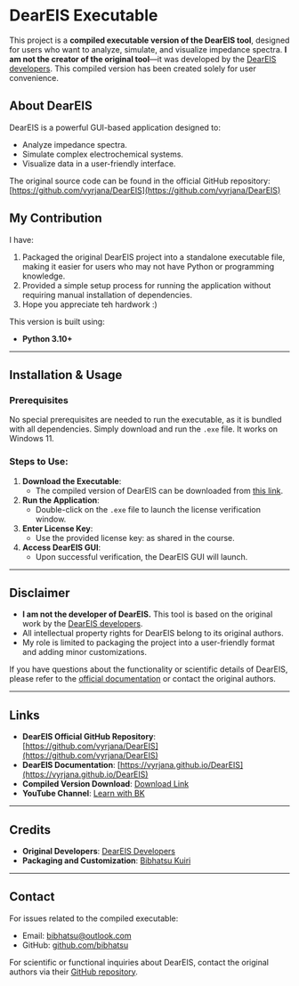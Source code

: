 # DearEIS Executable

This project is a **compiled executable version of the DearEIS tool**, designed for users who want to analyze, simulate, and visualize impedance spectra. **I am not the creator of the original tool**—it was developed by the [DearEIS developers](https://github.com/vyrjana/DearEIS). This compiled version has been created solely for user convenience.

## About DearEIS

DearEIS is a powerful GUI-based application designed to:
- Analyze impedance spectra.
- Simulate complex electrochemical systems.
- Visualize data in a user-friendly interface.

The original source code can be found in the official GitHub repository:
[https://github.com/vyrjana/DearEIS](https://github.com/vyrjana/DearEIS)

## My Contribution

I have:
1. Packaged the original DearEIS project into a standalone executable file, making it easier for users who may not have Python or programming knowledge.
2. Provided a simple setup process for running the application without requiring manual installation of dependencies.
3. Hope you appreciate teh hardwork :)

This version is built using:
- **Python 3.10+**

---

## Installation & Usage

### Prerequisites
No special prerequisites are needed to run the executable, as it is bundled with all dependencies. Simply download and run the `.exe` file. It works on Windows 11. 

### Steps to Use:
1. **Download the Executable**:
   - The compiled version of DearEIS can be downloaded from [this link](#).
2. **Run the Application**:
   - Double-click on the `.exe` file to launch the license verification window.
3. **Enter License Key**:
   - Use the provided license key: as shared in the course.
4. **Access DearEIS GUI**:
   - Upon successful verification, the DearEIS GUI will launch.

---



## Disclaimer

- **I am not the developer of DearEIS.** This tool is based on the original work by the [DearEIS developers](https://github.com/vyrjana/DearEIS).
- All intellectual property rights for DearEIS belong to its original authors.
- My role is limited to packaging the project into a user-friendly format and adding minor customizations.

If you have questions about the functionality or scientific details of DearEIS, please refer to the [official documentation](https://vyrjana.github.io/DearEIS) or contact the original authors.

---

## Links

- **DearEIS Official GitHub Repository**: [https://github.com/vyrjana/DearEIS](https://github.com/vyrjana/DearEIS)
- **DearEIS Documentation**: [https://vyrjana.github.io/DearEIS](https://vyrjana.github.io/DearEIS)
- **Compiled Version Download**: [Download Link](https://drive.google.com/file/d/1LlSJRixD5sztaXNMyjqZJEoaPU3SHe70/view?usp=sharing)
- **YouTube Channel**: [Learn with BK](https://www.youtube.com/@LearnwithBK)

---

## Credits

- **Original Developers**: [DearEIS Developers](https://github.com/vyrjana/DearEIS)
- **Packaging and Customization**: [Bibhatsu Kuiri](https://bio.link/bibhatsu)

---

## Contact

For issues related to the compiled executable:
- Email: bibhatsu@outlook.com
- GitHub: [github.com/bibhatsu](https://github.com/bibhatsu)

For scientific or functional inquiries about DearEIS, contact the original authors via their [GitHub repository](https://github.com/vyrjana/DearEIS/issues).
